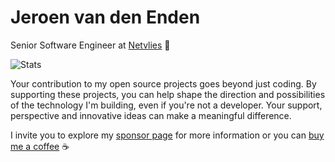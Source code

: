 # Jeroen van den Enden

Senior Software Engineer at [Netvlies](https://www.netvlies.nl) :rocket:

![Stats](https://github-readme-stats.vercel.app/api?username=endroid) 

Your contribution to my open source projects goes beyond just coding. By supporting these projects, you can help shape the direction and possibilities of the technology I'm building, even if you're not a developer. Your support, perspective and innovative ideas can make a meaningful difference.

I invite you to explore my [sponsor page](https://github.com/sponsors/endroid) for more information or you can [buy me a coffee](https://www.buymeacoffee.com/endroid) :coffee:
